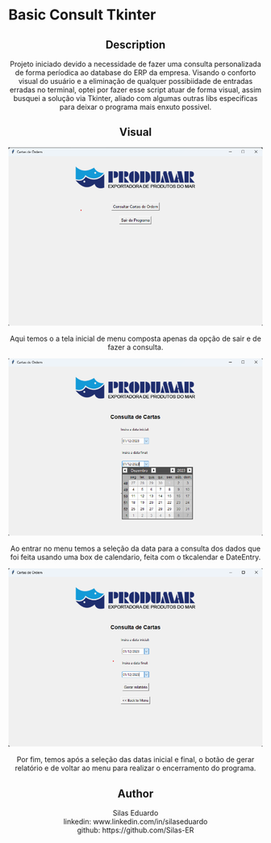 <h1>Basic Consult Tkinter</h1>

<section align="center">
 <h2>Description</h2>
  <p>
    Projeto iniciado devido a necessidade de fazer uma consulta personalizada de forma períodica ao database do ERP da empresa. Visando o conforto visual do usuário e a eliminação de qualquer possibiidade de entradas erradas no terminal, optei por fazer esse script atuar de forma visual, assim busquei a solução via Tkinter, aliado com algumas outras libs especificas para deixar o programa mais enxuto possivel. 
  </p>
</section>

<section align="center">
  <h2>Visual</h2>
  <img src="static/read_me_images/tela_inicial.png" alt="Home page">
  <p>
    Aqui temos o a tela inicial de menu composta apenas da opção de sair e de fazer a consulta.
  </p>

  <img src="static/read_me_images/tela_consulta.png" alt="Calendar">
  <p>
    Ao entrar no menu temos a seleção da data para a consulta dos dados que foi feita usando uma box de calendario, feita com o tkcalendar e DateEntry. 
  </p>

  <img src="static/read_me_images/tela_consulta2.png" alt="Return">
  <p>
    Por fim, temos após a seleção das datas inicial e final, o botão de gerar relatório e de voltar ao menu para realizar o encerramento do programa.  
  </p>
</section>

<section align="center">
  <h2>Author</h2>
  <p>
    Silas Eduardo
    <br>
    linkedin: www.linkedin.com/in/silaseduardo
    <br>
    github: https://github.com/Silas-ER
  </p>
</section>

